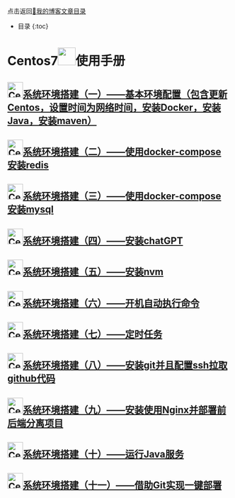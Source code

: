 点击返回[🔗我的博客文章目录](https://percheung.github.io/#/toc)
* 目录
{:toc}

# Centos7<img src="https://percheung.github.io/blogImg/centos.png" width="40px" alt="" />使用手册

## [<img src="https://percheung.github.io/blogImg/centos.png" width="35px" alt="CentOS" />系统环境搭建（一）——基本环境配置（包含更新Centos，设置时间为网络时间，安装Docker，安装Java，安装maven）](https://percheung.github.io/blog/CentOS系统环境搭建（一）——基本环境配置（包含更新Centos，设置时间为网络时间，安装Docker，安装Java，安装maven）)

## [<img src="https://percheung.github.io/blogImg/centos.png" width="35px" alt="CentOS" />系统环境搭建（二）——使用docker-compose安装redis](https://percheung.github.io/blog/CentOS系统环境搭建（二）——使用docker-compose安装redis)

## [<img src="https://percheung.github.io/blogImg/centos.png" width="35px" alt="CentOS" />系统环境搭建（三）——使用docker-compose安装mysql](https://percheung.github.io/blog/CentOS系统环境搭建（三）——使用docker-compose安装mysql)

## [<img src="https://percheung.github.io/blogImg/centos.png" width="35px" alt="CentOS" />系统环境搭建（四）——安装chatGPT](https://percheung.github.io/blog/CentOS系统环境搭建（四）——安装chatGPT)

## [<img src="https://percheung.github.io/blogImg/centos.png" width="35px" alt="CentOS" />系统环境搭建（五）——安装nvm](https://percheung.github.io/blog/CentOS系统环境搭建（五）——安装nvm)

## [<img src="https://percheung.github.io/blogImg/centos.png" width="35px" alt="CentOS" />系统环境搭建（六）——开机自动执行命令](https://percheung.github.io/blog/CentOS系统环境搭建（六）——开机自动执行命令)

## [<img src="https://percheung.github.io/blogImg/centos.png" width="35px" alt="CentOS" />系统环境搭建（七）——定时任务](https://percheung.github.io/blog/CentOS系统环境搭建（七）——定时任务)

## [<img src="https://percheung.github.io/blogImg/centos.png" width="35px" alt="CentOS" />系统环境搭建（八）——安装git并且配置ssh拉取github代码](https://percheung.github.io/blog/CentOS系统环境搭建（八）——安装git并且配置ssh拉取github代码)

## [<img src="https://percheung.github.io/blogImg/centos.png" width="35px" alt="CentOS" />系统环境搭建（九）——安装使用Nginx并部署前后端分离项目](https://percheung.github.io/blog/CentOS系统环境搭建（九）——安装使用Nginx并部署前后端分离项目)

## [<img src="https://percheung.github.io/blogImg/centos.png" width="35px" alt="CentOS" />系统环境搭建（十）——运行Java服务](https://percheung.github.io/blog/CentOS系统环境搭建（十）——运行Java服务)

## [<img src="https://percheung.github.io/blogImg/centos.png" width="35px" alt="CentOS" />系统环境搭建（十一）——借助Git实现一键部署](https://percheung.github.io/blog/CentOS系统环境搭建（十一）——借助Git实现一键部署)
